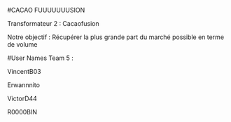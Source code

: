 #CACAO FUUUUUUUSION

Transformateur 2 : Cacaofusion

Notre objectif : Récupérer la plus grande part du marché possible en terme de volume

#User Names Team 5 :

VincentB03

Erwannnito

VictorD44

R0000BIN